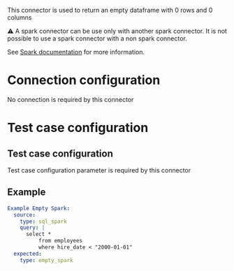 This connector is used to return an empty dataframe with 0 rows and 0 columns 

:warning: A spark connector can be use only with another spark connector. It is not possible to use a spark connector with a non spark connector.

See [Spark documentation](Spark) for more information.

# Connection configuration
No connection is required by this connector

# Test case configuration
## Test case configuration
Test case configuration parameter is required by this connector

## Example
``` yaml
Example Empty Spark:
  source:
    type: sql_spark
    query: |
      select * 
          from employees
          where hire_date < "2000-01-01"
  expected:
    type: empty_spark
```